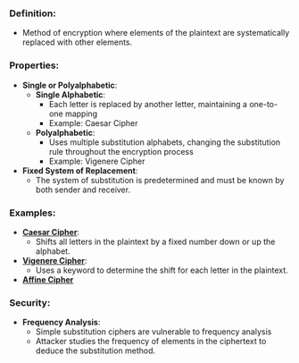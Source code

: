 ### Definition:
- Method of encryption where elements of the plaintext are systematically replaced with other elements.
### Properties:
- **Single or Polyalphabetic**:
	- **Single Alphabetic**:
		- Each letter is replaced by another letter, maintaining a one-to-one mapping 
		- Example: Caesar Cipher
	- **Polyalphabetic**: 
		- Uses multiple substitution alphabets, changing the substitution rule throughout the encryption process 
		- Example: Vigenere Cipher
- **Fixed System of Replacement**: 
	- The system of substitution is predetermined and must be known by both sender and receiver.
### Examples:
- **[Caesar Cipher](Caesar%20Cipher.md)**: 
	- Shifts all letters in the plaintext by a fixed number down or up the alphabet.
- **[Vigenere Cipher](Vigenere%20Cipher.md)**: 
	 - Uses a keyword to determine the shift for each letter in the plaintext.
 - **[Affine Cipher](Affine%20Cipher.md)**
### Security:
- **Frequency Analysis**: 
	- Simple substitution ciphers are vulnerable to frequency analysis
	- Attacker studies the frequency of elements in the ciphertext to deduce the substitution method.